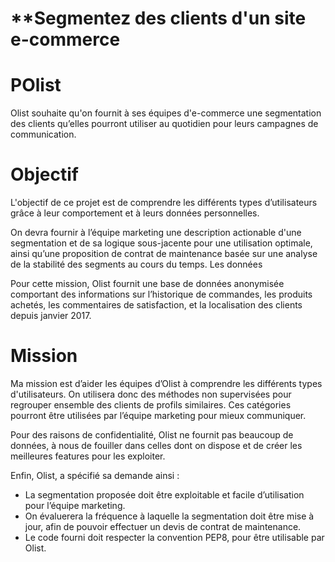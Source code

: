 # **Segmentez des clients d'un site e-commerce

# POlist
Olist souhaite qu'on fournit à ses équipes d'e-commerce une segmentation des clients qu’elles pourront utiliser au quotidien pour leurs campagnes de communication.


# Objectif
L'objectif de ce projet est de comprendre les différents types d’utilisateurs grâce à leur comportement et à leurs données personnelles.

On devra fournir à l’équipe marketing une description actionable d'une segmentation et de sa logique sous-jacente pour une utilisation optimale, ainsi qu’une proposition de contrat de maintenance basée sur une analyse de la stabilité des segments au cours du temps.
Les données

Pour cette mission, Olist fournit une base de données anonymisée comportant des informations sur l’historique de commandes, les produits achetés, les commentaires de satisfaction, et la localisation des clients depuis janvier 2017.

# Mission
Ma mission est d’aider les équipes d’Olist à comprendre les différents types d'utilisateurs. On utilisera donc des méthodes non supervisées pour regrouper ensemble des clients de profils similaires. Ces catégories pourront être utilisées par l’équipe marketing pour mieux communiquer.

Pour des raisons de confidentialité, Olist ne fournit pas beaucoup de données, à nous de fouiller dans celles dont on dispose et de créer les meilleures features pour les exploiter.

Enfin, Olist, a spécifié sa demande ainsi :
- La segmentation proposée doit être exploitable et facile d’utilisation pour l’équipe marketing.
- On évaluerera la fréquence à laquelle la segmentation doit être mise à jour, afin de pouvoir effectuer un devis de contrat de maintenance.
- Le code fourni doit respecter la convention PEP8, pour être utilisable par Olist.
